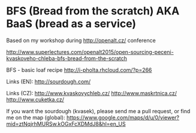 # BFS (Bread from the scratch) AKA BaaS (bread as a service)
Based on my workshop during http://openalt.cz/ conference

http://www.superlectures.com/openalt2015/open-sourcing-peceni-kvaskoveho-chleba-bfs-bread-from-the-scratch

BFS - basic loaf recipe 
http://i-pholta.rhcloud.com/?p=266

Links (EN):
http://sourdough.com/

Links (CZ):
http://www.kvaskovychleb.cz/
http://www.maskrtnica.cz/
http://www.cuketka.cz/

If you want the sourdough (kvasek), please send me a pull request, or find me on the map (global):
https://www.google.com/maps/d/u/0/viewer?mid=ztNqjrhMURSw.kOGxFcXDMdJ8&hl=en_US
